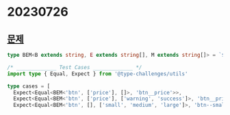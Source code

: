 # 20230726

## [문제](https://www.typescriptlang.org/play?#code/PQKgUABBDM0EwDYIFoICECiBZCBnALgJ4A2ApnvgE4CWAdgOaQrIutMBGhEAygPYMALWhAAUAAVz96QuLACUEAMQBbUgBNqAV2VL8pZQAdiAQz3Ji1PZWPElm2tX67NR0mCaLPEAIqbSBR1p3KAAVAXI0Yl4AYwBrABoIDDJVWnxErF4NADNqUkoIVXwBLN4o+i4RTCwFalwIYwgDXgNNEwLaY2U6egho-gA3UjTAiGzeAuiTXFx-CDoIAGFubgA6YIgAMQmIUgAPLtdE4vJ2KLi+3kN+YfwIAHdeNrUIdnJKUgMP2bT1BvqAAbsfC0AGJUgpW4QYqmCBqT7DNT1FxOE6vc6xB5PYgvN4QD5ffy3P7GQHA2gAfQpX2o0VIYMKWWouXy0IEsOi7IYczRBBI5F42TZpwxWOer3en2+xJepIgQJBLHY1HoAIgOwVlOpNDpLHuxkoDgYAPWTAAkoZIWl5dUADxoRIYDIAPjV9wEtIEEHow3ypnIBBoDAg9lG2UoV2FszZH3IBgNXVIVlwqwgAHVwh8bWq6g0KEHehYrDZEgCMGrjLQXgCsBWs4Geg1KNZCPURNFKxLdoYiHJTVBnRAAGp5e7q4QAcUsAAlNOwAFwQAT4fAGXDz4DAfC4TmrABWKYm9GAsEQYBAwHcoAgVNvd7vEAAmk8CossuRp-lyPef1SIBf3CIAwImwe1dj2PQq3qBsGEdcDIKRfMegAbQAXQyeDEWgqgUNQwcAF55QAEgAbzQABfUiMEwqCIDQiAAH4IAAcmYiBFwBKkqOQ2htDeShUPIgFKJInB9gQ+p6KY1j2PlFhSKwHi+PyQThIBK8QBvX97wgEJ-DuRZSTmbSdIA6hrkoO4gPIEikgAR00Eskj2YDojucixgjHRmLEazkE5GwyG5XBgE0fBqGIXBmMAwhgL6Iz6kI5CmAwFzSDc20MAcmx7VA5jyWYxJkOYmk6WY9C6LwxJ8pBKlStIZjnWdeIUrSjKssc4hcqwW0atoQq6JKnUGoq4r9UNHoBuY3BNGiOkZnK5qWPJOrhr1A0jXoNiAB9ltq7VaVIFgZrm-woogJqWqgVLXPwTLsq6u0+oGtCium5RAqm1QNG0Kb2h9RbqvJY6PuIYgdr22gWG+rRlAhvqWH+hqLuasBUI0rSTL-TZNEszMeD0NdMax-9L1AJhB24dks0IF88DKMLAnXJcVzXDctx3AR90PShj1PBBgErXB7nyCnh1HeniEZ-hmeXVd103bddwPVYjxPeABckKXwplsXMizRZ2TB4YfVl1mFY55WecYACgA)

```ts
type BEM<B extends string, E extends string[], M extends string[]> = `${B}${E extends [] ? '' : `__${E[number]}`}${M extends [] ? '' : `--${M[number]}`}`

/* _____________ Test Cases _____________ */
import type { Equal, Expect } from '@type-challenges/utils'

type cases = [
  Expect<Equal<BEM<'btn', ['price'], []>, 'btn__price'>>,
  Expect<Equal<BEM<'btn', ['price'], ['warning', 'success']>, 'btn__price--warning' | 'btn__price--success' >>,
  Expect<Equal<BEM<'btn', [], ['small', 'medium', 'large']>, 'btn--small' | 'btn--medium' | 'btn--large' >>,
```
